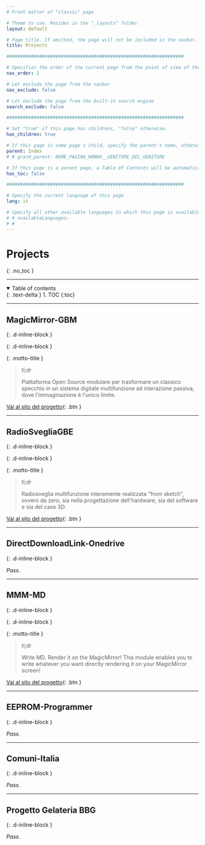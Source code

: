 ```yaml
---
# Front matter of "classic" page

# Theme to use. Resides in the "_layouts" folder.
layout: default

# Page title. If omitted, the page will not be included in the navbar.
title: Projects

#################################################################

# Specifies the order of the current page from the point of view of the navbar. Can have repetition in the numbers, for parent-child hierarchies.
nav_order: 1

# Let exclude the page from the navbar
nav_exclude: false

# Let exclude the page from the built-in search engine
search_exclude: false

#################################################################

# Set "true" if this page has childrens, "false" otherwise.
has_children: true

# If this page is some page's child, specify the parent's name, otherwise comment out the option. If this page is some page's grandchild, specify grandparent's name, otherwise comment out the option.
parent: Index
# # grand_parent: NOME_PAGINA_NONNO__GENITORE_DEL_GENITORE

# If this page is a parent page, a Table Of Contents will be automatically generated containing all related child pages. Use the option below to disable this functionality. Should always be set to "false".
has_toc: false

#################################################################

# Specify the current language of this page
lang: it

# Specify all other available languages in which this page is available. If there's no other language in addition to "lang", comment out this option.
# # availableLanguages:
# #   - 
---
```


# Projects
{: .no_toc }

---

<!-- Table of contents -->
<details open markdown="block">
  <summary>
    Table of contents
  </summary>
  {: .text-delta }
1. TOC
{:toc}
</details>

---

## MagicMirror-GBM
{: .d-inline-block }

<div id="projects-label-1"></div>
{: .d-inline-block }

<script type="module">
  selfsustainable_fill_labels_state("projects-label-1");
</script>

<div id="projects-label-2"></div>

<script type="module">
  selfsustainable_fill_labels_state("projects-label-2");
</script>

{: .motto-title }
> <p class="blockquote-title-fixer-purple">tl;dr</p>
>
> Piattaforma Open Source modulare per trasformare un classico specchio in un sistema digitale multifunzione ad interazione passiva, dove l'immaginazione è l'unico limite.

[Vai al sito del progetto](https://andreagrandieri.github.io/MagicMirror-GBM/it/){: .btn }

---

## RadioSvegliaGBE
{: .d-inline-block }

<div id="projects-label-1"></div>
{: .d-inline-block }

<script type="module">
  selfsustainable_fill_labels_state("projects-label-1");
</script>

<div id="projects-label-2"></div>

<script type="module">
  selfsustainable_fill_labels_state("projects-label-2");
</script>

{: .motto-title }
> <p class="blockquote-title-fixer-purple">tl;dr</p>
>
> Radiosveglia multifunzione interamente realizzata "from sketch", ovvero da zero, sia nella progettazione dell'hardware, sia del software e sia del case 3D.

[Vai al sito del progetto](https://andreagrandieri.github.io/RadioSvegliaGBE/it/){: .btn }

---

## DirectDownloadLink-Onedrive
{: .d-inline-block }

<div id="projects-label-4"></div>

<script type="module">
  selfsustainable_fill_labels_state("projects-label-4");
</script>

_Pass._

---

## MMM-MD
{: .d-inline-block }

<div id="projects-label-1"></div>
{: .d-inline-block }

<script type="module">
  selfsustainable_fill_labels_state("projects-label-1");
</script>

<div id="projects-label-2"></div>

<script type="module">
  selfsustainable_fill_labels_state("projects-label-2");
</script>

{: .motto-title }
> <p class="blockquote-title-fixer-purple">tl;dr</p>
>
> Write MD. Render it on the MagicMirror!
> This module enables you to write whatever you want directly rendering it on your MagicMirror screen!

[Vai al sito del progetto](https://andreagrandieri.github.io/MMM-MD/en/){: .btn }

---

## EEPROM-Programmer
{: .d-inline-block }

<div id="projects-label-6"></div>

<script type="module">
  selfsustainable_fill_labels_state("projects-label-6");
</script>

_Pass._

---

## Comuni-Italia
{: .d-inline-block }

<div id="projects-label-7"></div>

<script type="module">
  selfsustainable_fill_labels_state("projects-label-7");
</script>

_Pass._

---

## Progetto Gelateria BBG
{: .d-inline-block }

<div id="projects-label-8"></div>

<script type="module">
  selfsustainable_fill_labels_state("projects-label-8");
</script>

_Pass._
